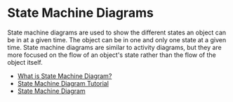 # State Machine Diagrams

State machine diagrams are used to show the different states an object can be in at a given time. The object can be in one and only one state at a given time. State machine diagrams are similar to activity diagrams, but they are more focused on the flow of an object's state rather than the flow of the object itself.

- [What is State Machine Diagram?](https://www.visual-paradigm.com/guide/uml-unified-modeling-language/what-is-state-machine-diagram/)
- [State Machine Diagram Tutorial](https://www.lucidchart.com/pages/uml-state-machine-diagram)
- [State Machine Diagram](https://www.sciencedirect.com/topics/computer-science/state-machine-diagram)
